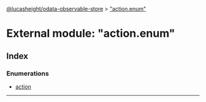 [@lucasheight/odata-observable-store](../README.md) > ["action.enum"](../modules/_action_enum_.md)

# External module: "action.enum"

## Index

### Enumerations

* [action](../enums/_action_enum_.action.md)

---

